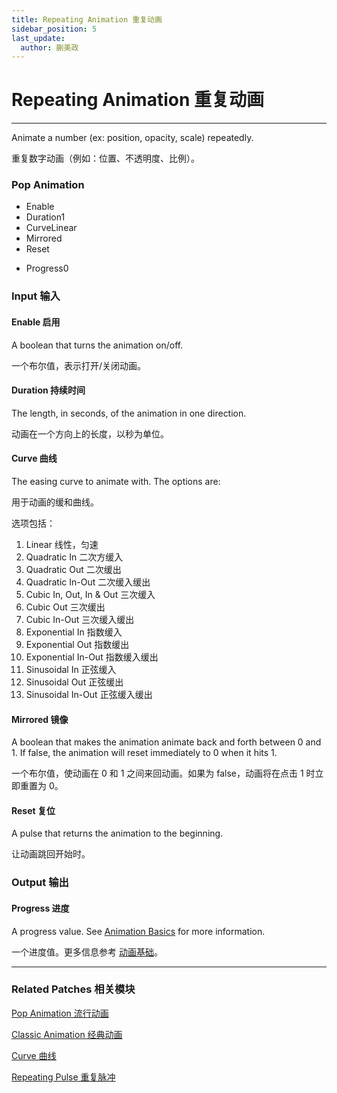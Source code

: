 ```yaml
---
title: Repeating Animation 重复动画
sidebar_position: 5
last_update:
  author: 蒯美政
---
```


# Repeating Animation 重复动画

---

Animate a number (ex: position, opacity, scale) repeatedly.

重复数字动画（例如：位置、不透明度、比例）。

<div className="patch-container">
    <div className="patch processor">
        <h3>Pop Animation</h3>
        <ul className="inputs">
            <li>Enable <span className="checkbox-off"></span></li>
            <li>Duration<span>1</span></li>
            <li>Curve<span>Linear</span></li>
            <li>Mirrored <span className="checkbox-off"></span></li>
            <li>Reset <span className="patch-pulse-preview"><span className="dot"></span></span></li>
        </ul>
        <ul className="outputs">
            <li>Progress<span>0</span></li>
        </ul>
    </div>
</div>

<div className="port-descriptions">
<div className="inputs">

### Input 输入

#### Enable 启用

A boolean that turns the animation on/off.

一个布尔值，表示打开/关闭动画。

#### Duration 持续时间

The length, in seconds, of the animation in one direction.

动画在一个方向上的长度，以秒为单位。

#### Curve 曲线

The easing curve to animate with. The options are:

用于动画的缓和曲线。

选项包括：

1. Linear 线性，匀速
2. Quadratic In 二次方缓入
3. Quadratic Out 二次缓出
4. Quadratic In-Out 二次缓入缓出
5. Cubic In, Out, In & Out 三次缓入
6. Cubic Out 三次缓出
7. Cubic In-Out 三次缓入缓出
8. Exponential In 指数缓入
9. Exponential Out 指数缓出
10. Exponential In-Out 指数缓入缓出
11. Sinusoidal In 正弦缓入
12. Sinusoidal Out 正弦缓出
13. Sinusoidal In-Out 正弦缓入缓出

#### Mirrored 镜像

A boolean that makes the animation animate back and forth between 0 and 1. If false, the animation will reset immediately to 0 when it hits 1.

一个布尔值，使动画在 0 和 1 之间来回动画。如果为 false，动画将在点击 1 时立即重置为 0。

#### Reset 复位

A pulse that returns the animation to the beginning.

让动画跳回开始时。

</div>
<div className="outputs">

### Output 输出

#### Progress 进度

A progress value. See [Animation Basics](./../PatchEditor/Animations.md) for more information.

一个进度值。更多信息参考 [动画基础](./../PatchEditor/Animations.md)。

</div>
</div>

---

### Related Patches 相关模块

[Pop Animation 流行动画](./Pop%20Animation.md)

[Classic Animation 经典动画](./Classic%20Animation.md)

[Curve 曲线](./Curve.md)

[Repeating Pulse 重复脉冲](./../Utility/Repeating%20Pulse.md)
